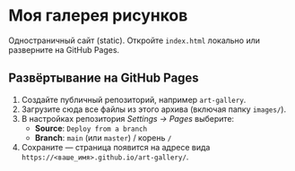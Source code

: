 # Моя галерея рисунков

Одностраничный сайт (static). Откройте `index.html` локально или разверните на GitHub Pages.

## Развёртывание на GitHub Pages
1. Создайте публичный репозиторий, например `art-gallery`.
2. Загрузите сюда все файлы из этого архива (включая папку `images/`).
3. В настройках репозитория *Settings → Pages* выберите:
   - **Source**: `Deploy from a branch`
   - **Branch**: `main` (или `master`) / корень `/`
4. Сохраните — страница появится на адресе вида `https://<ваше_имя>.github.io/art-gallery/`.
